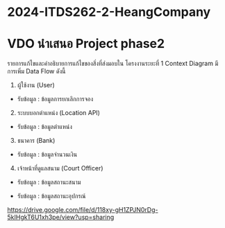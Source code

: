 # 2024-ITDS262-2-HeangCompany
# VDO นำเสนอ Project phase2

รายการแก้ไขและคำอธิบายการแก้ไขของสิ่งที่ส่งมอบใน โครงงานระยะที่ 1 
Context Diagram มีการเพิ่ม Data Flow ดังนี้ 

1. ผู้ใช้งาน (User)  

- รับข้อมูล : ข้อมูลการยกเลิกการจอง 

2. ระบบบอกตำแหน่ง (Location API) 

- รับข้อมูล : ข้อมูลตำแหน่ง 

3. ธนาคาร (Bank) 

- รับข้อมูล : ข้อมูลจำนวนเงิน 

4. เจ้าหน้าที่ดูแลสนาม (Court Officer) 

- รับข้อมูล : ข้อมูลสถานะสนาม 

- รับข้อมูล : ข้อมูลสถานะอุปกรณ์

https://drive.google.com/file/d/118xy-gH1ZPJN0rDg-5kIHgkT6U1xh3pe/view?usp=sharing
